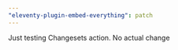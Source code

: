 ```yaml
---
"eleventy-plugin-embed-everything": patch
---
```


Just testing Changesets action. No actual change
